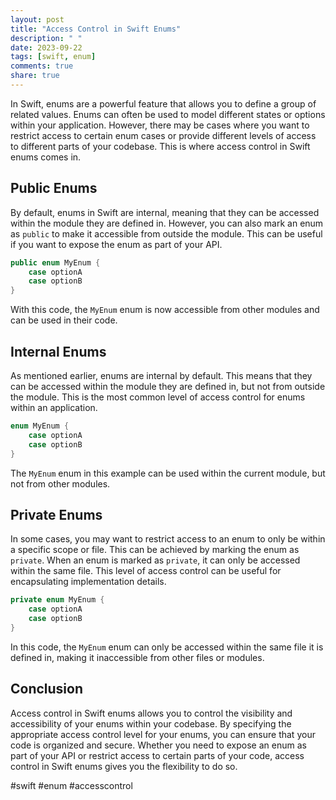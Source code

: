 ```yaml
---
layout: post
title: "Access Control in Swift Enums"
description: " "
date: 2023-09-22
tags: [swift, enum]
comments: true
share: true
---
```


In Swift, enums are a powerful feature that allows you to define a group of related values. Enums can often be used to model different states or options within your application. However, there may be cases where you want to restrict access to certain enum cases or provide different levels of access to different parts of your codebase. This is where access control in Swift enums comes in.

## Public Enums

By default, enums in Swift are internal, meaning that they can be accessed within the module they are defined in. However, you can also mark an enum as `public` to make it accessible from outside the module. This can be useful if you want to expose the enum as part of your API.

```swift
public enum MyEnum {
    case optionA
    case optionB
}
```

With this code, the `MyEnum` enum is now accessible from other modules and can be used in their code.

## Internal Enums

As mentioned earlier, enums are internal by default. This means that they can be accessed within the module they are defined in, but not from outside the module. This is the most common level of access control for enums within an application.

```swift
enum MyEnum {
    case optionA
    case optionB
}
```

The `MyEnum` enum in this example can be used within the current module, but not from other modules.

## Private Enums

In some cases, you may want to restrict access to an enum to only be within a specific scope or file. This can be achieved by marking the enum as `private`. When an enum is marked as `private`, it can only be accessed within the same file. This level of access control can be useful for encapsulating implementation details.

```swift
private enum MyEnum {
    case optionA
    case optionB
}
```

In this code, the `MyEnum` enum can only be accessed within the same file it is defined in, making it inaccessible from other files or modules.

## Conclusion

Access control in Swift enums allows you to control the visibility and accessibility of your enums within your codebase. By specifying the appropriate access control level for your enums, you can ensure that your code is organized and secure. Whether you need to expose an enum as part of your API or restrict access to certain parts of your code, access control in Swift enums gives you the flexibility to do so.

#swift #enum #accesscontrol